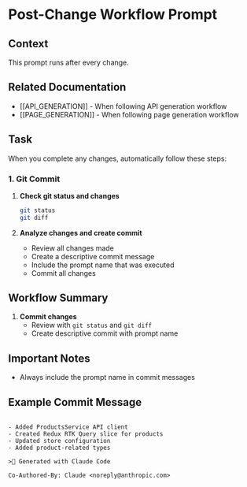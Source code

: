 # Post-Change Workflow Prompt

## Context

This prompt runs after every change.

## Related Documentation

- [[API_GENERATION]] - When following API generation workflow
- [[PAGE_GENERATION]] - When following page generation workflow

## Task

When you complete any changes, automatically follow these steps:

### 1. Git Commit

1. **Check git status and changes**

   ```bash
   git status
   git diff
   ```

2. **Analyze changes and create commit**
   - Review all changes made
   - Create a descriptive commit message
   - Include the prompt name that was executed
   - Commit all changes

## Workflow Summary

1. **Commit changes**
   - Review with `git status` and `git diff`
   - Create descriptive commit with prompt name

## Important Notes

- Always include the prompt name in commit messages

## Example Commit Message

```feat: implement products API with Redux integration (API_GENERATION prompt)

- Added ProductsService API client
- Created Redux RTK Query slice for products
- Updated store configuration
- Added product-related types

> Generated with Claude Code

Co-Authored-By: Claude <noreply@anthropic.com>
```
